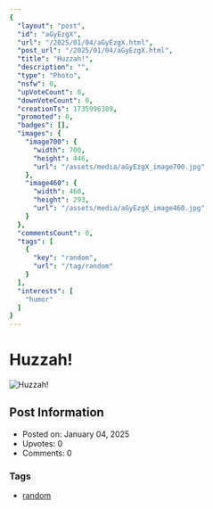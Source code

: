 ```yaml
---
{
  "layout": "post",
  "id": "aGyEzgX",
  "url": "/2025/01/04/aGyEzgX.html",
  "post_url": "/2025/01/04/aGyEzgX.html",
  "title": "Huzzah!",
  "description": "",
  "type": "Photo",
  "nsfw": 0,
  "upVoteCount": 0,
  "downVoteCount": 0,
  "creationTs": 1735996389,
  "promoted": 0,
  "badges": [],
  "images": {
    "image700": {
      "width": 700,
      "height": 446,
      "url": "/assets/media/aGyEzgX_image700.jpg"
    },
    "image460": {
      "width": 460,
      "height": 293,
      "url": "/assets/media/aGyEzgX_image460.jpg"
    }
  },
  "commentsCount": 0,
  "tags": [
    {
      "key": "random",
      "url": "/tag/random"
    }
  ],
  "interests": [
    "humor"
  ]
}
---
```


# Huzzah!

![Huzzah!](/assets/media/aGyEzgX_image700.jpg)

## Post Information

- Posted on: January 04, 2025
- Upvotes: 0
- Comments: 0

### Tags

- [random](/tag/random)
